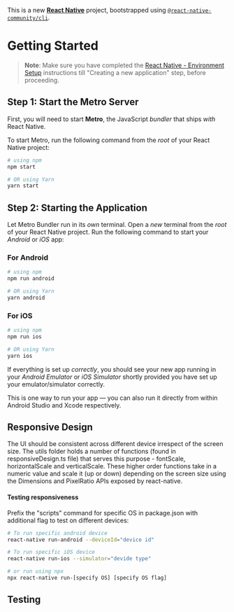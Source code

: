 This is a new [**React Native**](https://reactnative.dev) project, bootstrapped using [`@react-native-community/cli`](https://github.com/react-native-community/cli).

# Getting Started

> **Note**: Make sure you have completed the [React Native - Environment Setup](https://reactnative.dev/docs/environment-setup) instructions till "Creating a new application" step, before proceeding.

## Step 1: Start the Metro Server

First, you will need to start **Metro**, the JavaScript _bundler_ that ships _with_ React Native.

To start Metro, run the following command from the _root_ of your React Native project:

```bash
# using npm
npm start

# OR using Yarn
yarn start
```

## Step 2: Starting the Application

Let Metro Bundler run in its _own_ terminal. Open a _new_ terminal from the _root_ of your React Native project. Run the following command to start your _Android_ or _iOS_ app:

### For Android

```bash
# using npm
npm run android

# OR using Yarn
yarn android
```

### For iOS

```bash
# using npm
npm run ios

# OR using Yarn
yarn ios
```

If everything is set up _correctly_, you should see your new app running in your _Android Emulator_ or _iOS Simulator_ shortly provided you have set up your emulator/simulator correctly.

This is one way to run your app — you can also run it directly from within Android Studio and Xcode respectively.

## Responsive Design

The UI should be consistent across different device irrespect of the screen size. The utils folder holds a number of functions (found in responsiveDesign.ts file) that serves this purpose - fontScale, horizontalScale and verticalScale. These higher order functions take in a numeric value and scale it (up or down) depending on the screen size using the Dimensions and PixelRatio APIs exposed by react-native.

#### Testing responsiveness

Prefix the "scripts" command for specific OS in package.json with additional flag to test on different devices:

```bash
# To run specific android device
react-native run-android --deviceId="device id"

# To run specific iOS device
react-native run-ios --simulator="devide type"

# or run using npx
npx react-native run-[specify OS] [specify OS flag]
```

## Testing
